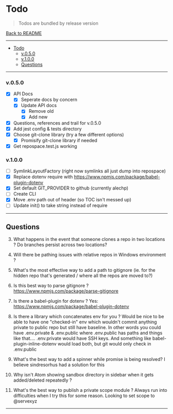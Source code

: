 # Todo

> Todos are bundled by release version

[Back to README](../README.md)

---

<!-- TOC START min:1 max:3 link:true update:true -->

* [Todo](#todo)
  * [v.0.5.0](#v050)
  * [v.1.0.0](#v100)
  * [Questions](#questions)

<!-- TOC END -->

---

### v.0.5.0

* [x] API Docs
  * [x] Seperate docs by concern
  * [x] Update API docs
    * [x] Remove old
    * [x] Add new
* [x] Questions, references and trail for v.0.5.0
* [x] Add jest config & tests directory
* [x] Choose git-clone library (try a few different options)
  * [x] Promisify git-clone library if needed
* [x] Get repospace.test.js working

### v.1.0.0

* [ ] SymlinkLayoutFactory (right now symlinks all just dump into repospace)
* [x] Replace dotenv require with https://www.npmjs.com/package/babel-plugin-dotenv
* [x] Set default GIT_PROVIDER to github (currently alechp)
* [ ] Create CLI
* [x] Move .env path out of header (so TOC isn't messed up)
* [ ] Update init() to take string instead of require

---

## Questions

3. What happens in the event that someone clones a repo in two locations ? Do branches persist across two locations?

4. Will there be pathing issues with relative repos in Windows environment ?

5. What's the most effective way to add a path to gitignore (ie. for the hidden repo that's generated / where all the repos are moved to?)

6. Is this best way to parse gitignore ? https://www.npmjs.com/package/parse-gitignore
7. Is there a babel-plugin for dotenv ? Yes: https://www.npmjs.com/package/babel-plugin-dotenv
8. Is there a library which concatenates env for you ? Would be nice to be able to have one "checked-in" env which wouldn't commit anything private to public repo but still have baseline. In other words you could have .env.private & .env.public where .env.public has paths and things like that.... .env.private would have SSH keys. And something like babel-plugin-inline-dotenv would load both, but git would only check in .env.public
9. What's the best way to add a spinner while promise is being resolved? I believe sindresorhus had a solution for this
10. Why isn't Atom showing sandbox directory in sidebar when it gets added/deleted repeatedly ?
11. What's the best way to publish a private scope module ? Always run into difficulties when I try this for some reason. Looking to set scope to @servexyz

---
